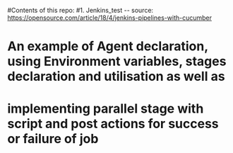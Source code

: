 #Contents of this repo:
#1. Jenkins_test -- source: https://opensource.com/article/18/4/jenkins-pipelines-with-cucumber
# An example of Agent declaration, using Environment variables, stages declaration and utilisation as well as
# implementing parallel stage with script and post actions for success or failure of job